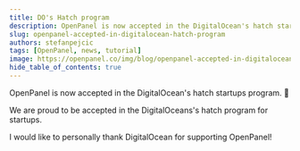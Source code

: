 ```yaml
---
title: DO's Hatch program
description: OpenPanel is now accepted in the DigitalOcean's hatch startups program. 🎉
slug: openpanel-accepted-in-digitalocean-hatch-program
authors: stefanpejcic
tags: [OpenPanel, news, tutorial]
image: https://openpanel.co/img/blog/openpanel-accepted-in-digitalocean-hatch-program.png
hide_table_of_contents: true
---
```


OpenPanel is now accepted in the DigitalOcean's hatch startups program. 🎉

<!--truncate-->

We are proud to be accepted in the DigitalOceans's hatch program for startups.

I would like to personally thank DigitalOcean for supporting OpenPanel! 
